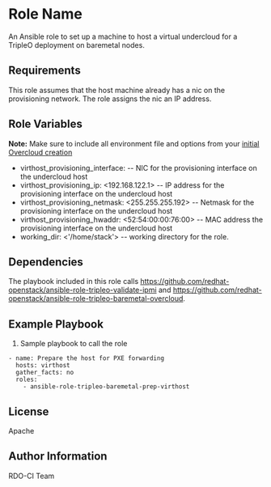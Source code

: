 Role Name
=========

An Ansible role to set up a machine to host a virtual undercloud for a TripleO deployment on baremetal nodes.

Requirements
------------

This role assumes that the host machine already has a nic on the provisioning network. The role assigns the nic an IP address.

Role Variables
--------------

**Note:** Make sure to include all environment file and options from your [initial Overcloud creation](https://access.redhat.com/documentation/en-US/Red_Hat_Enterprise_Linux_OpenStack_Platform/7/html/Director_Installation_and_Usage/sect-Scaling_the_Overcloud.html)

- virthost_provisioning_interface: <eth1> --  NIC for the provisioning interface on the undercloud host
- virthost_provisioning_ip: <192.168.122.1> -- IP address for the provisioning interface on the undercloud host
- virthost_provisioning_netmask: <255.255.255.192> -- Netmask for the provisioning interface on the undercloud host
- virthost_provisioning_hwaddr: <52:54:00:00:76:00> -- MAC address the provisioning interface on the undercloud host
- working_dir: <'/home/stack'> -- working directory for the role.


Dependencies
------------

The playbook included in this role calls https://github.com/redhat-openstack/ansible-role-tripleo-validate-ipmi and https://github.com/redhat-openstack/ansible-role-tripleo-baremetal-overcloud.

Example Playbook
----------------

  1. Sample playbook to call the role

    - name: Prepare the host for PXE forwarding
      hosts: virthost
      gather_facts: no
      roles:
        - ansible-role-tripleo-baremetal-prep-virthost

License
-------

Apache

Author Information
------------------

RDO-CI Team
